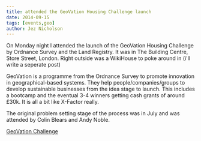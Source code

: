 ```yaml
---
title: attended the GeoVation Housing Challenge launch
date: 2014-09-15
tags: [events,geo]
author: Jez Nicholson
---
```

​​​​On Monday night I attended the launch of the GeoVation Housing Challenge​ by​ Ordnance Survey and the Land Registry. It was in The Building Centre, Store Street, London. Right outside was a WikiHouse to poke around in (i'll write a seperate post)

GeoVation is a programme from the Ordnance Survey to promote innovation in geographical-based systems. They help people/companies/groups to develop sustainable businesses from the idea stage to launch. This includes a bootcamp and the eventual 3-4 winners getting cash grants of around £30k. It is all a bit like X-Factor really.

The original problem setting stage of the process was in July and was attended by Colin Blears and Andy Noble.

[GeoVation Challenge​​​​](https://www.geovation.org.uk/geovationchallenge/)
